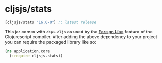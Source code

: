 # cljsjs/stats

[](dependency)
```clojure
[cljsjs/stats "16.0-0"] ;; latest release
```
[](/dependency)

This jar comes with `deps.cljs` as used by the [Foreign Libs][flibs] feature
of the Clojurescript compiler. After adding the above dependency to your project
you can require the packaged library like so:

```clojure
(ns application.core
  (:require cljsjs.stats))
```

[flibs]: https://github.com/clojure/clojurescript/wiki/Packaging-Foreign-Dependencies
